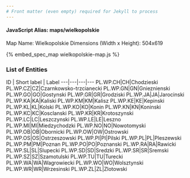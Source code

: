 ```yaml
---
# Front matter (even empty) required for Jekyll to process
---
```


#### JavaScript Alias: maps/wielkopolskie

Map Name: Wielkopolskie
Dimensions (Width x Height): 504x619



{% embed_spec_map wielkopolskie-map.js %}

### List of Entities

ID | Short label | Label
---|---|---|---
PL.WP.CH|CH|Chodzieski
PL.WP.CZ|CZ|Czarnkowsko-trzcianecki
PL.WP.GN|GN|Gnieznienski
PL.WP.GO|GO|Gostynski
PL.WP.GR|GR|Grodziski
PL.WP.JA|JA|Jarocinski
PL.WP.KA|KA|Kaliski
PL.WP.KM|KM|Kalisz
PL.WP.KE|KE|Kepinski
PL.WP.KL|KL|Kolski
PL.WP.KO|KO|Konin
PL.WP.KN|KN|Koninski
PL.WP.KC|KC|Kosclanski
PL.WP.KR|KR|Krotoszynski
PL.WP.LC|LC|Leszczynski
PL.WP.LE|LE|Leszno
PL.WP.MI|MI|Miedzychodzki
PL.WP.NO|NO|Nowotomyski
PL.WP.OB|OB|Obornicki
PL.WP.OW|OW|Ostrowski
PL.WP.OS|OS|Ostrzeszowski
PL.WP.PI|PI|Pilski
PL.WP.PL|PL|Pleszewski
PL.WP.PM|PM|Poznan
PL.WP.PO|PO|Poznanski
PL.WP.RA|RA|Rawicki
PL.WP.SL|SL|Slupecki
PL.WP.SD|SD|Sredzki
PL.WP.SR|SR|Sremski
PL.WP.SZ|SZ|Szamotulski
PL.WP.TU|TU|Turecki
PL.WP.WA|WA|Wagrowiecki
PL.WP.WO|WO|Wolsztynski
PL.WP.WR|WR|Wrzesinski
PL.WP.ZL|ZL|Zlotowski

